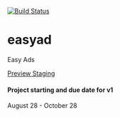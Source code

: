 [![Build Status](https://travis-ci.org/meseven/easyad.png)](https://travis-ci.org/meseven/easyad)


# easyad
Easy Ads

[Preview Staging](https://easyad-staging.herokuapp.com/)


#### Project starting and due date for v1
August 28 - October 28
